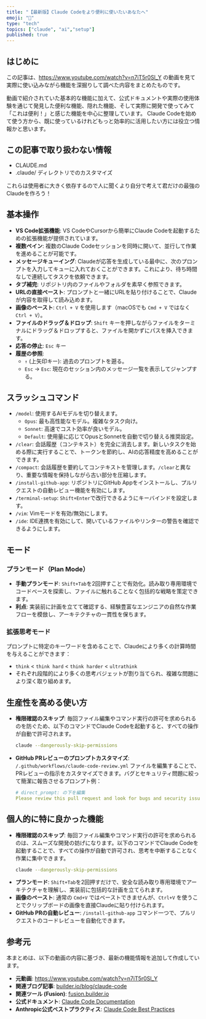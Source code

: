 ```yaml
---
title: "【最新版】Claude Codeをより便利に使いたいあなたへ"
emoji: "💭"
type: "tech"
topics: ["claude", "ai","setup"]
published: true
---
```


## はじめに

この記事は、https://www.youtube.com/watch?v=n7iT5r0Sl_Y の動画を見て実際に使い込みながら機能を深掘りして調べた内容をまとめたものです。

動画で紹介されていた基本的な機能に加えて、公式ドキュメントや実際の使用体験を通じて発見した便利な機能、隠れた機能、そして実際に開発で使ってみて「これは便利！」と感じた機能を中心に整理しています。
Claude Codeを始めて使う方から、既に使っているけれどもっと効率的に活用したい方には役立つ情報かと思います。

## この記事で取り扱わない情報
* CLAUDE.md
* .claude/ ディレクトリでのカスタマイズ

これらは使用者に大きく依存するので人に聞くより自分で考えて君だけの最強のClaudeを作ろう！

## 基本操作

*   **VS Code拡張機能**: VS CodeやCursorから簡単にClaude Codeを起動するための拡張機能が提供されています。
*   **複数ペイン**: 複数のClaude Codeセッションを同時に開いて、並行して作業を進めることが可能です。
*   **メッセージキューイング**: Claudeが応答を生成している最中に、次のプロンプトを入力してキューに入れておくことができます。これにより、待ち時間なしで連続してタスクを依頼できます。
*   **タブ補完**: リポジトリ内のファイルやフォルダを素早く参照できます。
*   **URLの直接ペースト**: プロンプトと一緒にURLを貼り付けることで、Claudeが内容を取得して読み込めます。
*   **画像のペースト**: `Ctrl + V` を使用します（macOSでも `Cmd + V` ではなく `Ctrl + V`）。
*   **ファイルのドラッグ＆ドロップ**: `Shift` キーを押しながらファイルをターミナルにドラッグ＆ドロップすると、ファイルを開かずにパスを挿入できます。
*   **応答の停止**: `Esc` キー
*   **履歴の参照**:
    *   `↑` (上矢印キー): 過去のプロンプトを遡る。
    *   `Esc` → `Esc`: 現在のセッション内のメッセージ一覧を表示してジャンプする。

## スラッシュコマンド

*   `/model`: 使用するAIモデルを切り替えます。
    *   `Opus`: 最も高性能なモデル。複雑なタスク向け。
    *   `Sonnet`: 高速でコスト効率が良いモデル。
    *   `Default`: 使用量に応じてOpusとSonnetを自動で切り替える推奨設定。
*   `/clear`: 会話履歴（コンテキスト）を完全に消去します。新しいタスクを始める際に実行することで、トークンを節約し、AIの応答精度を高めることができます。
*   `/compact`: 会話履歴を要約してコンテキストを管理します。`/clear`と異なり、重要な情報を保持しながら古い部分を圧縮します。
*   `/install-github-app`: リポジトリにGitHub Appをインストールし、プルリクエストの自動レビュー機能を有効にします。
*   `/terminal-setup`: `Shift+Enter`で改行できるようにキーバインドを設定します。
*   `/vim`: Vimモードを有効/無効にします。
*   `/ide`: IDE連携を有効にして、開いているファイルやリンターの警告を確認できるようにします。

## モード

### プランモード（Plan Mode）
*   **手動プランモード**: `Shift+Tab`を2回押すことで有効化。読み取り専用環境でコードベースを探索し、ファイルに触れることなく包括的な戦略を策定できます。
*   **利点**: 実装前に計画を立てて確認する、経験豊富なエンジニアの自然な作業フローを模倣し、アーキテクチャの一貫性を保ちます。

### 拡張思考モード
プロンプトに特定のキーワードを含めることで、Claudeにより多くの計算時間を与えることができます：
*   `think` < `think hard` < `think harder` < `ultrathink`
*   それぞれ段階的により多くの思考バジェットが割り当てられ、複雑な問題により深く取り組めます。

## 生産性を高める使い方

*   **権限確認のスキップ**: 毎回ファイル編集やコマンド実行の許可を求められるのを防ぐため、以下のコマンドでClaude Codeを起動すると、すべての操作が自動で許可されます。
    ```bash
    claude --dangerously-skip-permissions
    ```
*   **GitHub PRレビューのプロンプトカスタマイズ**: `/.github/workflows/claude-code-review.yml` ファイルを編集することで、PRレビューの指示をカスタマイズできます。バグとセキュリティ問題に絞って簡潔に報告させるプロンプト例：
    ```yaml
    # direct_prompt: の下を編集
    Please review this pull request and look for bugs and security issues. Only report on bugs and potential vulnerabilities you find. Be concise.
    ```

## 個人的に特に良かった機能

*   **権限確認のスキップ**: 毎回ファイル編集やコマンド実行の許可を求められるのは、スムーズな開発の妨げになります。以下のコマンドでClaude Codeを起動することで、すべての操作が自動で許可され、思考を中断することなく作業に集中できます。
    ```bash
    claude --dangerously-skip-permissions
    ```
*   **プランモード**: `Shift+Tab`を2回押すだけで、安全な読み取り専用環境でアーキテクチャを理解し、実装前に包括的な計画を立てられます。
*   **画像のペースト**: 通常の `Cmd+V` ではペーストできませんが、`Ctrl+V` を使うことでクリップボードの画像を直接Claudeに貼り付けられます。
*   **GitHub PRの自動レビュー**: `/install-github-app` コマンド一つで、プルリクエストのコードレビューを自動化できます。

## 参考元

本まとめは、以下の動画の内容に基づき、最新の機能情報を追加して作成しています。

*   **元動画**: https://www.youtube.com/watch?v=n7iT5r0Sl_Y
*   **関連ブログ記事**: [builder.io/blog/claude-code](https://builder.io/blog/claude-code)
*   **関連ツール (Fusion)**: [fusion.builder.io](https://fusion.builder.io)
*   **公式ドキュメント**: [Claude Code Documentation](https://docs.anthropic.com/en/docs/claude-code/overview)
*   **Anthropic公式ベストプラクティス**: [Claude Code Best Practices](https://www.anthropic.com/engineering/claude-code-best-practices)